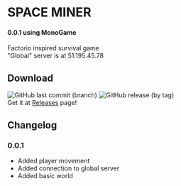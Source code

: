 # SPACE MINER
#### 0.0.1 using MonoGame
Factorio inspired survival game \
"Global" server is at 51.195.45.78
## Download
![GitHub last commit (branch)](https://img.shields.io/github/last-commit/fcolor04/spaceminer/main?label=Last%20Commit) ![GitHub release (by tag)](https://img.shields.io/github/downloads/fcolor04/spaceminer/latest/total?label=Downloads) \
Get it at [Releases](https://github.com/FColor04/SpaceMiner/releases) page!

## Changelog

### 0.0.1
- Added player movement
- Added connection to global server
- Added basic world